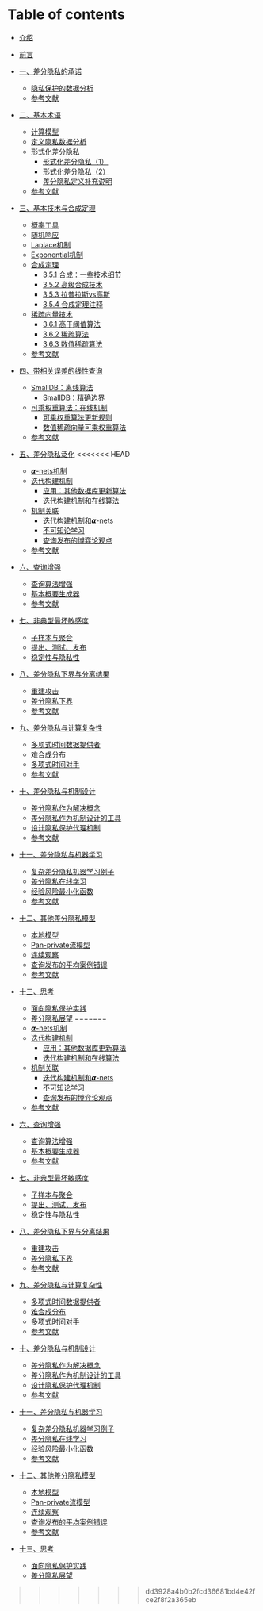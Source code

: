 # Table of contents

* [介绍](Introduction.md)
* [前言](Preface.md)
* [一、差分隐私的承诺](1-The-Promise-of-Differential-Privacy/Overview.md)
  * [隐私保护的数据分析](1-The-Promise-of-Differential-Privacy/Privacy-preserving-data-analysis.md)
  * [参考文献](1-The-Promise-of-Differential-Privacy/Bibliographic-notes.md)
* [二、基本术语](2-Basic-Terms/Overview.md)
  * [计算模型](2-Basic-Terms/The-model-of-computation.md)
  * [定义隐私数据分析](2-Basic-Terms/Towards-defining-private-data-analysis.md)
  * [形式化差分隐私](2-Basic-Terms/Formalizing-differential-privacy/Formalizing-differential-privacy-Overview.md)
    * [形式化差分隐私（1）](2-Basic-Terms/Formalizing-differential-privacy/Formalizing-differential-privacy\_1.md)
    * [形式化差分隐私（2）](2-Basic-Terms/Formalizing-differential-privacy/Formalizing-differential-privacy\_2.md)
    * [差分隐私定义补充说明](2-Basic-Terms/Formalizing-differential-privacy/Additional-definition-of-dp.md)
  * [参考文献](2-Basic-Terms/Bibliographic-notes.md)
* [三、基本技术与合成定理](3-Basic-Techniques-and-Composition-Theorems/Overview.md)
  * [概率工具](3-Basic-Techniques-and-Composition-Theorems/Useful-probabilistic-tools.md)
  * [随机响应](3-Basic-Techniques-and-Composition-Theorems/Randomized-response.md)
  * [Laplace机制](3-Basic-Techniques-and-Composition-Theorems/The-laplace-mechanism.md)
  * [Exponential机制](3-Basic-Techniques-and-Composition-Theorems/The-exponential-mechanism.md)
  * [合成定理](3-Basic-Techniques-and-Composition-Theorems/Composition-theorems/Composition-theorems.md)
    * [3.5.1 合成：一些技术细节](3-Basic-Techniques-and-Composition-Theorems/Composition-theorems/Composition-some-technicalities.md)
    * [3.5.2 高级合成技术](3-Basic-Techniques-and-Composition-Theorems/Composition-theorems/Advanced-composition.md)
    * [3.5.3 拉普拉斯vs高斯](3-Basic-Techniques-and-Composition-Theorems/Composition-theorems/Laplace-versus-Gauss.md)
    * [3.5.4 合成定理注释](3-Basic-Techniques-and-Composition-Theorems/Composition-theorems/Remarks-on-composition.md)
  * [稀疏向量技术](3-Basic-Techniques-and-Composition-Theorems/The-sparse-vector-technique/The-sparse-vector-technique-Overview.md)
    * [3.6.1 高于阈值算法](3-Basic-Techniques-and-Composition-Theorems/The-sparse-vector-technique/AboveThreshold.md)
    * [3.6.2 稀疏算法](3-Basic-Techniques-and-Composition-Theorems/The-sparse-vector-technique/Sparse.md)
    * [3.6.3 数值稀疏算法](3-Basic-Techniques-and-Composition-Theorems/The-sparse-vector-technique/NumericSparse.md)
  * [参考文献](3-Basic-Techniques-and-Composition-Theorems/Bibliographic-notes.md)
* [四、带相关误差的线性查询](4-Releasing-Linear-Quries-with-Correlated-Error/Overview.md)
  * [SmallDB：离线算法](4-Releasing-Linear-Quries-with-Correlated-Error/An-offline-algorithm-SmallDB/An-offline-algorithm-SmallDB.md)
    * [SmallDB：精确边界](4-Releasing-Linear-Quries-with-Correlated-Error/An-offline-algorithm-SmallDB/An-offline-algorithm-SmallDB-Refined-Bounds.md)
  * [可乘权重算法：在线机制](4-Releasing-Linear-Quries-with-Correlated-Error/An-online-mechanism-private-multiplicative-weights/An-online-mechanism-private-multiplicative-weights-Overview.md)
    * [可乘权重算法更新规则](4-Releasing-Linear-Quries-with-Correlated-Error/An-online-mechanism-private-multiplicative-weights/The-multiplicative-weight-update-rule.md)
    * [数值稀疏向量可乘权重算法](4-Releasing-Linear-Quries-with-Correlated-Error/An-online-mechanism-private-multiplicative-weights/The-OnlineMW-via-NumericSparse-algorithm.md)
  * [参考文献](4-Releasing-Linear-Quries-with-Correlated-Error/Bibliographic-notes.md)
* [五、差分隐私泛化](5-Generalizations/Overview.md)
<<<<<<< HEAD
	* [𝞪-nets机制](5-Generalizations/Mechanisms-via-alpha-nets.md)
	* [迭代构建机制](5-Generalizations/The-iterative-construction-mechanism/The-iterative-construction-mechanism.md)
	  * [应用：其他数据库更新算法](5-Generalizations/The-iterative-construction-mechanism/Applications-other-database-update-algorithms.md)
	  * [迭代构建机制和在线算法](5-Generalizations/The-iterative-construction-mechanism/Iterative-construction-mechanisms-and-online-algorithms.md)
	* [机制关联](5-Generalizations/Connections/Overview.md)
	  * [迭代构建机制和𝞪-nets](5-Generalizations/Connections/Iterative-construction-mechanism-and-alpha-nets.md)
	  * [不可知论学习](5-Generalizations/Connections/Agnostic-learning.md)
	  * [查询发布的博弈论观点](5-Generalizations/Connections/A-game-theoretic-view-of-query-release.md)
	* [参考文献]()
	
* [六、查询增强](6-Boosting-for-Queries/Overview.md)
	* [查询算法增强]()
	* [基本概要生成器]()
	* [参考文献]()

* [七、非典型最坏敏感度](7-When-Worst-Case-Sensitivity-is-Atypical/Overview.md)
	* [子样本与聚合]()
	* [提出、测试、发布]()
	* [稳定性与隐私性]()

* [八、差分隐私下界与分离结果](8-Lower-Bounds-and-Separation-Result/Overview.md)
	* [重建攻击]()
	* [差分隐私下界]()
	* [参考文献]()

* [九、差分隐私与计算复杂性](9-Differential-\text{Pr}ivacy-and-Computational-Complexity/Overview.md)
	* [多项式时间数据提供者]()
	* [难合成分布]()
	* [多项式时间对手]()
	* [参考文献]()

* [十、差分隐私与机制设计](10-Differential-\text{Pr}ivacy-and-Mechanism-Design/Overview.md)
	* [差分隐私作为解决概念]()
	* [差分隐私作为机制设计的工具]()
	* [设计隐私保护代理机制]()
	* [参考文献]()

* [十一、差分隐私与机器学习](11-Differential-\text{Pr}ivacy-and-Machine-Learning/Overview.md)
	* [复杂差分隐私机器学习例子]()
	* [差分隐私在线学习]()
	* [经验风险最小化函数]()
	* [参考文献]()

* [十二、其他差分隐私模型](12-Additional-Models/Overview.md)
	* [本地模型]()
	* [Pan-private流模型]()
	* [连续观察]()
	* [查询发布的平均案例错误]()
	* [参考文献]()

* [十三、思考](13-Reflections/Overview.md)
	* [面向隐私保护实践]()
	* [差分隐私展望]()
=======
  * [𝞪-nets机制](5-Generalizations/Mechanisms-via-alpha-nets.md)
  * [迭代构建机制](5-Generalizations/The-iterative-construction-mechanism/The-iterative-construction-mechanism.md)
    * [应用：其他数据库更新算法](overview-4/the-iterative-construction-mechanism/ying-yong-qi-ta-shu-ju-ku-geng-xin-suan-fa.md)
    * [迭代构建机制和在线算法](overview-4/the-iterative-construction-mechanism/die-dai-gou-jian-ji-zhi-he-zai-xian-suan-fa.md)
  * [机制关联](README.md)
    * [迭代构建机制和𝞪-nets](overview-4/ji-zhi-guan-lian/die-dai-gou-jian-ji-zhi-he-nets.md)
    * [不可知论学习](overview-4/ji-zhi-guan-lian/bu-ke-zhi-lun-xue-xi.md)
    * [查询发布的博弈论观点](overview-4/ji-zhi-guan-lian/cha-xun-fa-bu-de-bo-yi-lun-guan-dian.md)
  * [参考文献](README.md)
* [六、查询增强](liu-cha-xun-zeng-qiang/README.md)
  * [查询算法增强](README.md)
  * [基本概要生成器](README.md)
  * [参考文献](README.md)
* [七、非典型最坏敏感度](qi-fei-dian-xing-zui-huai-min-gan-du/README.md)
  * [子样本与聚合](README.md)
  * [提出、测试、发布](README.md)
  * [稳定性与隐私性](README.md)
* [八、差分隐私下界与分离结果](ba-cha-fen-yin-si-xia-jie-yu-fen-li-jie-guo/README.md)
  * [重建攻击](README.md)
  * [差分隐私下界](README.md)
  * [参考文献](README.md)
* [九、差分隐私与计算复杂性](jiu-cha-fen-yin-si-yu-ji-suan-fu-za-xing/README.md)
  * [多项式时间数据提供者](README.md)
  * [难合成分布](README.md)
  * [多项式时间对手](README.md)
  * [参考文献](README.md)
* [十、差分隐私与机制设计](shi-cha-fen-yin-si-yu-ji-zhi-she-ji/README.md)
  * [差分隐私作为解决概念](README.md)
  * [差分隐私作为机制设计的工具](README.md)
  * [设计隐私保护代理机制](README.md)
  * [参考文献](README.md)
* [十一、差分隐私与机器学习](shi-yi-cha-fen-yin-si-yu-ji-qi-xue-xi/README.md)
  * [复杂差分隐私机器学习例子](README.md)
  * [差分隐私在线学习](README.md)
  * [经验风险最小化函数](README.md)
  * [参考文献](README.md)
* [十二、其他差分隐私模型](shi-er-qi-ta-cha-fen-yin-si-mo-xing/README.md)
  * [本地模型](README.md)
  * [Pan-private流模型](README.md)
  * [连续观察](README.md)
  * [查询发布的平均案例错误](README.md)
  * [参考文献](README.md)
* [十三、思考](shi-san-si-kao/README.md)
  * [面向隐私保护实践](README.md)
  * [差分隐私展望](README.md)
>>>>>>> dd3928a4b0b2fcd36681bd4e42fce2f8f2a365eb
